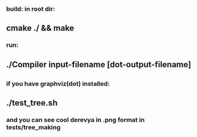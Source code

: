 ### build: in root dir:
## cmake ./ && make
### run:
## ./Compiler input-filename [dot-output-filename]
##
### if you have graphviz(dot) installed:
## ./test_tree.sh
### and you can see cool derevya in .png format in tests/tree_making
